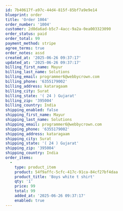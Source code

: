 ```yaml
---
id: 7b40617f-a97c-44d4-815f-85bf7a9e9e14
blueprint: order
title: 'Order 1004'
order_number: '1004'
customer: 2d0da6ad-b5c7-4acc-9a2a-0ea003323090
order_status: paid
order_total: 99
payment_method: stripe
agree_terms: true
order_notes: assd
created_at: '2025-06-26 09:37:17'
updated_at: '2025-06-26 09:37:17'
billing_first_name: Mayur
billing_last_name: Solutions
billing_email: programmer6@webbycrown.com
billing_phone: '6355179002'
billing_address: kataragaam
billing_city: Surat
billing_state: '( 24 ) Gujarat'
billing_zip: '395004'
billing_country: India
shipping_enabled: false
shipping_first_name: Mayur
shipping_last_name: Solutions
shipping_email: programmer6@webbycrown.com
shipping_phone: '6355179002'
shipping_address: kataragaam
shipping_city: Surat
shipping_state: '( 24 ) Gujarat'
shipping_zip: '395004'
shipping_country: India
order_items:
  -
    type: product_item
    product: 54f9affc-5cfc-417c-91ca-84cf27bf4daa
    product_title: 'Boys white t shirt'
    qty: '1'
    price: 99
    total: 99
    added_at: '2025-06-26 09:37:17'
    enabled: true
---
```

